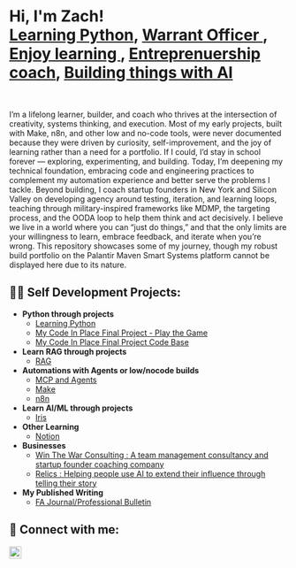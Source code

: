 <h1>Hi, I'm Zach! <br/><a href="https://codeinplace.stanford.edu/cip5/certificate/8celac">Learning Python</a>, <a href="https://www.lineofdeparture.army.mil/Journals/Field-Artillery/FA-2024-Issue-2/-Beyond-destruction/"> Warrant Officer </a>, <a href="https://lyrical-firefly-277.notion.site/Welcome-to-My-Learning-and-Self-Development-Hub-2196871c567880d1ad4adb37b1673d76"> Enjoy learning </a>, <a href="https://winthewar.co/">Entreprenuership coach</a>, <a href="https://www.relics.life"> Building things with AI</a> </h1>
<br/>
<p>I’m a lifelong learner, builder, and coach who thrives at the intersection of creativity, systems thinking, and execution. Most of my early projects, built with Make, n8n, and other low and no-code tools, were never documented because they were driven by curiosity, self-improvement, and the joy of learning rather than a need for a portfolio. If I could, I’d stay in school forever — exploring, experimenting, and building. Today, I’m deepening my technical foundation, embracing code and engineering practices to complement my automation experience and better serve the problems I tackle. Beyond building, I coach startup founders in New York and Silicon Valley on developing agency around testing, iteration, and learning loops, teaching through military-inspired frameworks like MDMP, the targeting process, and the OODA loop to help them think and act decisively. I believe we live in a world where you can “just do things,” and that the only limits are your willingness to learn, embrace feedback, and iterate when you’re wrong. This repository showcases some of my journey, though my robust build portfolio on the Palantir Maven Smart Systems platform cannot be displayed here due to its nature.</p>
<h2>👨‍💻 Self Development Projects:</h2>

- <b>Python through projects</b>
  - [Learning Python](https://github.com/zzayac5/Learning_python)
  - [My Code In Place Final Project - Play the Game](https://codeinplace.stanford.edu/cip5/share/uIeytr79GxPGDgvDcEX4)
  - [My Code In Place Final Project Code Base](https://github.com/zzayac5/Learning_python/blob/main/finalproject.py)
- <b> Learn RAG through projects </b>
  - [RAG](https://github.com/zzayac5/Learning_RAG)
- <b> Automations with Agents or low/nocode builds </b>
  - [MCP and Agents](https://github.com/zzayac5/MyFirstAgentBuild)
  - [Make](https://github.com/zzayac5/Automation_projects)
  - [n8n](https://github.com/zzayac5/Automation_projects)
- <b>Learn AI/ML through projects</b>
  - [Iris](https://github.com/zzayac5/Learn_ai_now/blob/main/Iris_Classification.py)
- <b>Other Learning</b>
  - [Notion](https://lyrical-firefly-277.notion.site/Welcome-to-My-Learning-and-Self-Development-Hub-2196871c567880d1ad4adb37b1673d76)
- <b> Businesses </b>
  - [Win The War Consulting : A team management consultancy and startup founder coaching company](https://winthewar.co)
  - [Relics : Helping people use AI to extend their influence through telling their story](https://www.relics.life)
- <b> My Published Writing </b>
  - [FA Journal/Professional Bulletin](https://www.lineofdeparture.army.mil/Journals/Field-Artillery/FA-2024-Issue-2/-Beyond-destruction/)

<h2> 🤳 Connect with me:</h2>

[<img align="left" alt="JoshMadakor | LinkedIn" width="22px" src="https://cdn.jsdelivr.net/npm/simple-icons@v3/icons/linkedin.svg" />][linkedin]


[linkedin]: https://www.linkedin.com/in/zachary-zayac-90820a48/

<!--
**joshmadakor1/joshmadakor1** is a ✨ _special_ ✨ repository because its `README.md` (this file) appears on your GitHub profile.

Here are some ideas to get you started:

- 🔭 I’m currently working on ...
- 🌱 I’m currently learning ...
- 👯 I’m looking to collaborate on ...
- 🤔 I’m looking for help with ...
- 💬 Ask me about ...
- 📫 How to reach me: ...
- 😄 Pronouns: ...
- ⚡ Fun fact: ...
-->

